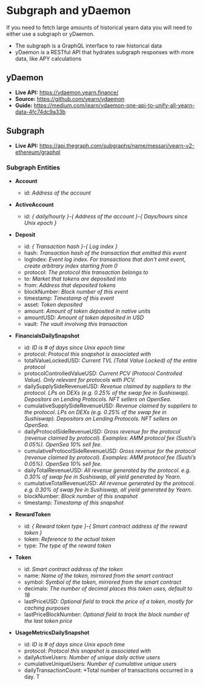# Subgraph and yDaemon

If you need to fetch large amounts of historical yearn data you will need to either use a subgraph or yDaemon.

- The subgraph is a GraphQL interface to raw historical data
- yDaemon is a RESTful API that hydrates subgraph responses with more data, like APY calculations

## yDaemon

- **Live API:** https://ydaemon.yearn.finance/
- **Source:** https://github.com/yearn/ydaemon
- **Guide:** https://medium.com/iearn/ydaemon-one-api-to-unify-all-yearn-data-4fc74dc9a33b

## Subgraph

- **Live API:** https://api.thegraph.com/subgraphs/name/messari/yearn-v2-ethereum/graphql

### Subgraph Entities

- **Account**
  - id: *Address of the account*

- **ActiveAccount**
  - id: *{ daily/hourly }-{ Address of the account }-{ Days/hours since Unix epoch }*

- **Deposit**
  - id: *{ Transaction hash }-{ Log index }*
  - hash: *Transaction hash of the transaction that emitted this event*
  - logIndex: *Event log index. For transactions that don't emit event, create arbitrary index starting from 0*
  - protocol: *The protocol this transaction belongs to*
  - to: *Market that tokens are deposited into*
  - from: *Address that deposited tokens*
  - blockNumber: *Block number of this event*
  - timestamp: *Timestamp of this event*
  - asset: *Token deposited*
  - amount: *Amount of token deposited in native units*
  - amountUSD: *Amount of token deposited in USD*
  - vault: *The vault involving this transaction*

- **FinancialsDailySnapshot**
  - id: *ID is # of days since Unix epoch time*
  - protocol: *Protocol this snapshot is associated with*
  - totalValueLockedUSD: *Current TVL (Total Value Locked) of the entire protocol*
  - protocolControlledValueUSD: *Current PCV (Protocol Controlled Value). Only relevant for protocols with PCV.*
  - dailySupplySideRevenueUSD: *Revenue claimed by suppliers to the protocol. LPs on DEXs (e.g. 0.25% of the swap fee in Sushiswap). Depositors on Lending Protocols. NFT sellers on OpenSea.*
  - cumulativeSupplySideRevenueUSD: *Revenue claimed by suppliers to the protocol. LPs on DEXs (e.g. 0.25% of the swap fee in Sushiswap). Depositors on Lending Protocols. NFT sellers on OpenSea.*
  - dailyProtocolSideRevenueUSD: *Gross revenue for the protocol (revenue claimed by protocol). Examples: AMM protocol fee (Sushi’s 0.05%). OpenSea 10% sell fee.*
  - cumulativeProtocolSideRevenueUSD: *Gross revenue for the protocol (revenue claimed by protocol). Examples: AMM protocol fee (Sushi’s 0.05%). OpenSea 10% sell fee.*
  - dailyTotalRevenueUSD: *All revenue generated by the protocol. e.g. 0.30% of swap fee in Sushiswap, all yield generated by Yearn.*
  - cumulativeTotalRevenueUSD: *All revenue generated by the protocol. e.g. 0.30% of swap fee in Sushiswap, all yield generated by Yearn.*
  - blockNumber: *Block number of this snapshot*
  - timestamp: *Timestamp of this snapshot*

- **RewardToken**
  - id: *{ Reward token type }-{ Smart contract address of the reward token }*
  - token: *Reference to the actual token*
  - type: *The type of the reward token*

- **Token**
  - id: *Smart contract address of the token*
  - name: *Name of the token, mirrored from the smart contract*
  - symbol: *Symbol of the token, mirrored from the smart contract*
  - decimals: *The number of decimal places this token uses, default to 18*
  - lastPriceUSD: *Optional field to track the price of a token, mostly for caching purposes*
  - lastPriceBlockNumber: *Optional field to track the block number of the last token price*

- **UsageMetricsDailySnapshot**
  - id: *ID is # of days since Unix epoch time*
  - protocol: *Protocol this snapshot is associated with*
  - dailyActiveUsers: *Number of unique daily active users*
  - cumulativeUniqueUsers: *Number of cumulative unique users*
  - dailyTransactionCount: *Total number of transactions occurred in a day. T